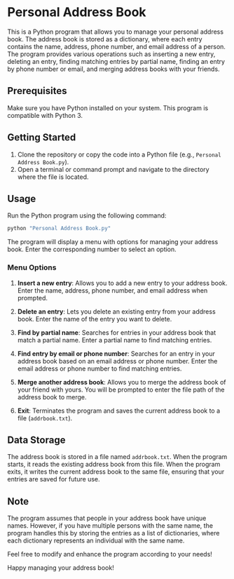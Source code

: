 # Personal Address Book

This is a Python program that allows you to manage your personal address book. The address book is stored as a dictionary, where each entry contains the name, address, phone number, and email address of a person. The program provides various operations such as inserting a new entry, deleting an entry, finding matching entries by partial name, finding an entry by phone number or email, and merging address books with your friends.

## Prerequisites

Make sure you have Python installed on your system. This program is compatible with Python 3.

## Getting Started

1. Clone the repository or copy the code into a Python file (e.g., `Personal Address Book.py`).
2. Open a terminal or command prompt and navigate to the directory where the file is located.

## Usage

Run the Python program using the following command:

```python
python "Personal Address Book.py"
```


The program will display a menu with options for managing your address book. Enter the corresponding number to select an option.

### Menu Options

1. **Insert a new entry**: Allows you to add a new entry to your address book. Enter the name, address, phone number, and email address when prompted.

2. **Delete an entry**: Lets you delete an existing entry from your address book. Enter the name of the entry you want to delete.

3. **Find by partial name**: Searches for entries in your address book that match a partial name. Enter a partial name to find matching entries.

4. **Find entry by email or phone number**: Searches for an entry in your address book based on an email address or phone number. Enter the email address or phone number to find matching entries.

5. **Merge another address book**: Allows you to merge the address book of your friend with yours. You will be prompted to enter the file path of the address book to merge.

6. **Exit**: Terminates the program and saves the current address book to a file (`addrbook.txt`).

## Data Storage

The address book is stored in a file named `addrbook.txt`. When the program starts, it reads the existing address book from this file. When the program exits, it writes the current address book to the same file, ensuring that your entries are saved for future use.

## Note

The program assumes that people in your address book have unique names. However, if you have multiple persons with the same name, the program handles this by storing the entries as a list of dictionaries, where each dictionary represents an individual with the same name.

Feel free to modify and enhance the program according to your needs!

Happy managing your address book!
